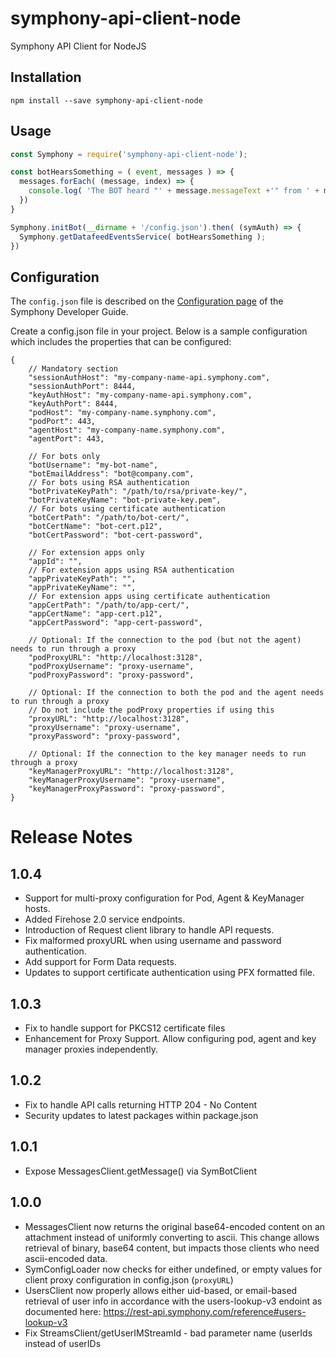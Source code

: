 # symphony-api-client-node
Symphony API Client for NodeJS

## Installation

``npm install --save symphony-api-client-node``

## Usage

```javascript
const Symphony = require('symphony-api-client-node');

const botHearsSomething = ( event, messages ) => {
  messages.forEach( (message, index) => {
    console.log( 'The BOT heard "' + message.messageText +'" from ' + message.initiator.user.displayName );
  })
}

Symphony.initBot(__dirname + '/config.json').then( (symAuth) => {
  Symphony.getDatafeedEventsService( botHearsSomething );
})
```
## Configuration
The `config.json` file is described on the [Configuration page](https://symphony-developers.symphony.com/docs/configuration-1) of the Symphony Developer Guide.

Create a config.json file in your project.  Below is a sample configuration which includes the properties that can be configured:


```json5
{
    // Mandatory section
    "sessionAuthHost": "my-company-name-api.symphony.com",
    "sessionAuthPort": 8444,
    "keyAuthHost": "my-company-name-api.symphony.com",
    "keyAuthPort": 8444,
    "podHost": "my-company-name.symphony.com",
    "podPort": 443,
    "agentHost": "my-company-name.symphony.com",
    "agentPort": 443,

    // For bots only
    "botUsername": "my-bot-name",
    "botEmailAddress": "bot@company.com",
    // For bots using RSA authentication
    "botPrivateKeyPath": "/path/to/rsa/private-key/",
    "botPrivateKeyName": "bot-private-key.pem",
    // For bots using certificate authentication
    "botCertPath": "/path/to/bot-cert/",
    "botCertName": "bot-cert.p12",
    "botCertPassword": "bot-cert-password",

    // For extension apps only
    "appId": "",
    // For extension apps using RSA authentication
    "appPrivateKeyPath": "",
    "appPrivateKeyName": "",
    // For extension apps using certificate authentication
    "appCertPath": "/path/to/app-cert/",
    "appCertName": "app-cert.p12",
    "appCertPassword": "app-cert-password",

    // Optional: If the connection to the pod (but not the agent) needs to run through a proxy
    "podProxyURL": "http://localhost:3128",
    "podProxyUsername": "proxy-username",
    "podProxyPassword": "proxy-password",

    // Optional: If the connection to both the pod and the agent needs to run through a proxy
    // Do not include the podProxy properties if using this
    "proxyURL": "http://localhost:3128",
    "proxyUsername": "proxy-username",
    "proxyPassword": "proxy-password",

    // Optional: If the connection to the key manager needs to run through a proxy
    "keyManagerProxyURL": "http://localhost:3128",
    "keyManagerProxyUsername": "proxy-username",
    "keyManagerProxyPassword": "proxy-password",
}
```

# Release Notes

## 1.0.4
- Support for multi-proxy configuration for Pod, Agent & KeyManager hosts.
- Added Firehose 2.0 service endpoints.
- Introduction of Request client library to handle API requests.
- Fix malformed proxyURL when using username and password authentication.
- Add support for Form Data requests.
- Updates to support certificate authentication using PFX formatted file.

## 1.0.3
- Fix to handle support for PKCS12 certificate files
- Enhancement for Proxy Support. Allow configuring pod, agent and key manager proxies independently.

## 1.0.2
- Fix to handle API calls returning HTTP 204 - No Content
- Security updates to latest packages within package.json

## 1.0.1
- Expose MessagesClient.getMessage() via SymBotClient

## 1.0.0
- MessagesClient now returns the original base64-encoded content on an attachment instead of uniformly converting to ascii.  This change allows retrieval of binary, base64 content, but impacts those clients who need ascii-encoded data.
- SymConfigLoader now checks for either undefined, or empty values for client proxy configuration in config.json (`proxyURL`)
- UsersClient now properly allows either uid-based, or email-based retrieval of user info in accordance with the users-lookup-v3 endoint as documented here: https://rest-api.symphony.com/reference#users-lookup-v3
- Fix StreamsClient/getUserIMStreamId - bad parameter name (userIds instead of userIDs
